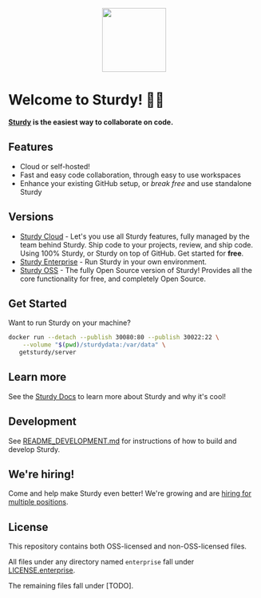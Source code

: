 <p align="center"><img src="https://getsturdy.com/assets/Web/Logo/DuckAndName.png" height="128"></p>

# Welcome to Sturdy! 📣🐣

**[Sturdy](https://getsturdy.com/) is the easiest way to collaborate on code.**

## Features

* Cloud or self-hosted!
* Fast and easy code collaboration, through easy to use workspaces
* Enhance your existing GitHub setup, or _break free_ and use standalone Sturdy

## Versions
* [Sturdy Cloud](https://getsturdy.com/) - Let's you use all Sturdy features, fully managed by the team behind Sturdy. Ship code to your projects, review, and ship code. Using 100% Sturdy, or Sturdy on top of GitHub. Get started for **free**.
* [Sturdy Enterprise](#) - Run Sturdy in your own environment.
* [Sturdy OSS](#) - The fully Open Source version of Sturdy! Provides all the core functionality for free, and completely Open Source.

## Get Started

Want to run Sturdy on your machine?

```bash
docker run --detach --publish 30080:80 --publish 30022:22 \
    --volume "$(pwd)/sturdydata:/var/data" \
   getsturdy/server
```

## Learn more

See the [Sturdy Docs](https://getsturdy.com/v2/docs) to learn more about Sturdy and why it's cool!

## Development

See [README_DEVELOPMENT.md](README_DEVELOPMENT.md) for instructions of how to build and develop Sturdy.

## We're hiring!

Come and help make Sturdy even better! We're growing and are [hiring for multiple positions](https://getsturdy.com/careers).

## License

This repository contains both OSS-licensed and non-OSS-licensed files.

All files under any directory named `enterprise` fall under [LICENSE.enterprise](LICENSE.enterprise).

The remaining files fall under [TODO]. 

<!-- Test: 13 -->
<!-- 2021-11-23 - Hello from Electron/Windows! -->
